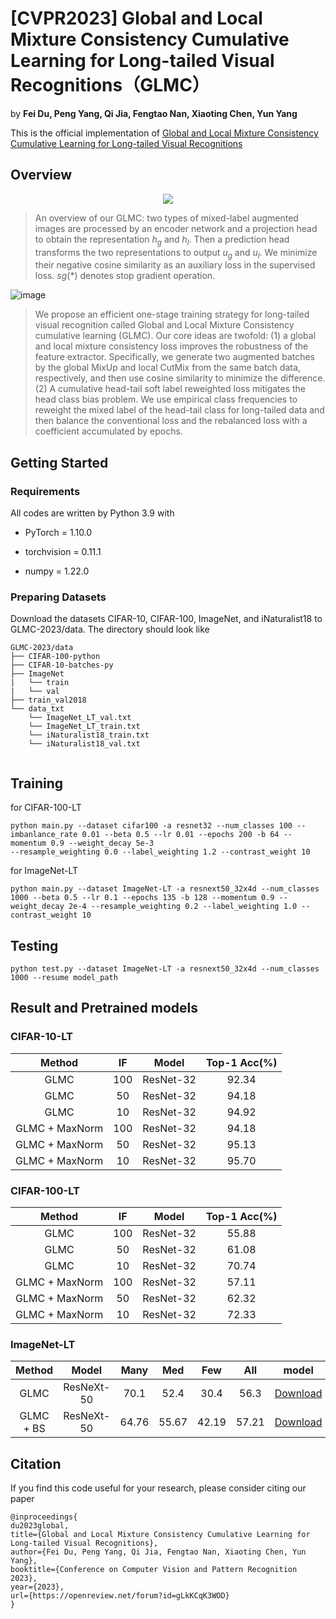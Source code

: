 # [CVPR2023] Global and Local Mixture Consistency Cumulative Learning for Long-tailed Visual Recognitions（GLMC）
by **Fei Du, Peng Yang, Qi Jia, Fengtao Nan, Xiaoting Chen, Yun Yang**

This is the official implementation of  [Global and Local Mixture Consistency Cumulative Learning for Long-tailed Visual Recognitions](https://openreview.net/forum?id=gLkKCqK3WOD)



## Overview

<div align="center"><img src="https://user-images.githubusercontent.com/48430480/223947913-edbdd463-d6e1-4ae7-8e8d-b846c002a20d.png"></div>


> An overview of our GLMC: two types of mixed-label augmented images are processed by an encoder network and a projection head to obtain the representation $h_g$ and $h_l$. Then a prediction head transforms the two representations to output $u_g$ and $u_l$. We minimize their negative cosine similarity as an auxiliary loss in the supervised loss. $sg(*)$ denotes stop gradient operation.

> 
![image](https://user-images.githubusercontent.com/48430480/222028170-e63da465-e143-4c6d-bdb9-ca1b3e31d469.png)


> We propose an efficient one-stage training strategy for long-tailed visual recognition called Global and Local Mixture Consistency cumulative learning (GLMC). Our core ideas are twofold: (1) a global and local mixture consistency loss improves the robustness of the feature extractor. Specifically, we generate two augmented batches by the global MixUp and local CutMix from the same batch data, respectively, and then use cosine similarity to minimize the difference. (2) A cumulative head-tail soft label reweighted loss mitigates the head class bias problem. We use empirical class frequencies to reweight the mixed label of the head-tail class for long-tailed data and then balance the conventional loss and the rebalanced loss with a coefficient accumulated by epochs.

## Getting Started
### Requirements
All codes are written by Python 3.9 with

- PyTorch = 1.10.0 

- torchvision = 0.11.1

- numpy = 1.22.0

### Preparing Datasets
Download the datasets CIFAR-10, CIFAR-100, ImageNet, and iNaturalist18 to GLMC-2023/data. The directory should look like

````
GLMC-2023/data
├── CIFAR-100-python
├── CIFAR-10-batches-py
├── ImageNet
|   └── train
|   └── val
├── train_val2018
└── data_txt
    └── ImageNet_LT_val.txt
    └── ImageNet_LT_train.txt
    └── iNaturalist18_train.txt
    └── iNaturalist18_val.txt
    
````
## Training
for CIFAR-100-LT
````
python main.py --dataset cifar100 -a resnet32 --num_classes 100 --imbanlance_rate 0.01 --beta 0.5 --lr 0.01 --epochs 200 -b 64 --momentum 0.9 --weight_decay 5e-3
--resample_weighting 0.0 --label_weighting 1.2 --contrast_weight 10
````


for ImageNet-LT
````
python main.py --dataset ImageNet-LT -a resnext50_32x4d --num_classes 1000 --beta 0.5 --lr 0.1 --epochs 135 -b 128 --momentum 0.9 --weight_decay 2e-4 --resample_weighting 0.2 --label_weighting 1.0 --contrast_weight 10
````

## Testing
````
python test.py --dataset ImageNet-LT -a resnext50_32x4d --num_classes 1000 --resume model_path
````

## Result and Pretrained models

### CIFAR-10-LT
| Method | IF | Model | Top-1 Acc(%) |
| :---:| :---:|:---:|:---:|
| GLMC   | 100   | ResNet-32     | 92.34    |
| GLMC   | 50    | ResNet-32     | 94.18    |
| GLMC   | 10    | ResNet-32     | 94.92    |
| GLMC +  MaxNorm  | 100   | ResNet-32     | 94.18    |
| GLMC +  MaxNorm  | 50    | ResNet-32     | 95.13    |
| GLMC +  MaxNorm  | 10    | ResNet-32     | 95.70    |

### CIFAR-100-LT     
| Method | IF | Model | Top-1 Acc(%) |
| :---:| :---:|:---:|:---:|    
| GLMC   | 100   | ResNet-32     | 55.88    |
| GLMC   | 50    | ResNet-32     | 61.08    |
| GLMC   | 10    | ResNet-32     | 70.74    |
| GLMC +  MaxNorm  | 100   | ResNet-32     | 57.11    |
| GLMC +  MaxNorm  | 50    | ResNet-32     | 62.32    |
| GLMC +  MaxNorm  | 10    | ResNet-32     | 72.33    |

### ImageNet-LT     
| Method | Model | Many | Med | Few | All | model |
| :---:| :---:|:---:|:---:|:---:| :---:|  :---:| 
| GLMC |ResNeXt-50 | 70.1  | 52.4  | 30.4     | 56.3    | [Download](https://drive.google.com/file/d/1om0ZRuC0PYrYHA1mAsdxm31RYQ_sqDUc/view?usp=share_link) |
| GLMC + BS |ResNeXt-50 | 64.76 | 55.67    | 42.19    | 57.21   | [Download](https://drive.google.com/file/d/1GILBAR5fPcpICtM6uUwmYGkEN11wyEOV/view?usp=share_link) |


## Citation
If you find this code useful for your research, please consider citing our paper<br>
````
@inproceedings{
du2023global,
title={Global and Local Mixture Consistency Cumulative Learning for Long-tailed Visual Recognitions},
author={Fei Du, Peng Yang, Qi Jia, Fengtao Nan, Xiaoting Chen, Yun Yang},
booktitle={Conference on Computer Vision and Pattern Recognition 2023},
year={2023},
url={https://openreview.net/forum?id=gLkKCqK3WOD}
}
````
